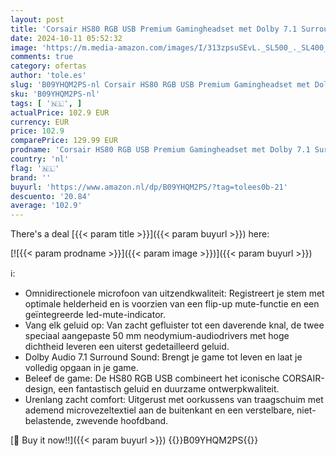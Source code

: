 ```yaml
---
layout: post
title: 'Corsair HS80 RGB USB Premium Gamingheadset met Dolby 7.1 Surround Sound  Microfoon van Uitzendkwaliteit  Oorschelpen van Traagschuim  Hifi-Geluid  Robuuste Constructie  Wit'
date: 2024-10-11 05:52:32
image: 'https://m.media-amazon.com/images/I/313zpsuSEvL._SL500_._SL400_.jpg'
comments: true
category: ofertas
author: 'tole.es'
slug: 'B09YHQM2PS-nl Corsair HS80 RGB USB Premium Gamingheadset met Dolby 7.1...'
sku: 'B09YHQM2PS-nl'
tags: [ '🇳🇱', ]
actualPrice: 102.9 EUR
currency: EUR
price: 102.9
comparePrice: 129.99 EUR
prodname: 'Corsair HS80 RGB USB Premium Gamingheadset met Dolby 7.1 Surround Sound  Microfoon van Uitzendkwaliteit  Oorschelpen van Traagschuim  Hifi-Geluid  Robuuste Constructie  Wit'
country: 'nl'
flag: '🇳🇱'
brand: ''
buyurl: 'https://www.amazon.nl/dp/B09YHQM2PS/?tag=tolees0b-21'
descuento: '20.84'
average: '102.9'
---
```


There's a deal [{{< param title >}}]({{< param buyurl >}})  here:

[![{{< param prodname >}}]({{< param image >}})]({{< param buyurl >}})

ℹ️:

- Omnidirectionele microfoon van uitzendkwaliteit: Registreert je stem met optimale helderheid en is voorzien van een flip-up mute-functie en een geïntegreerde led-mute-indicator.
- Vang elk geluid op: Van zacht gefluister tot een daverende knal, de twee speciaal aangepaste 50 mm neodymium-audiodrivers met hoge dichtheid leveren een uiterst gedetailleerd geluid.
- Dolby Audio 7.1 Surround Sound: Brengt je game tot leven en laat je volledig opgaan in je game.
- Beleef de game: De HS80 RGB USB combineert het iconische CORSAIR-design, een fantastisch geluid en duurzame ontwerpkwaliteit.
- Urenlang zacht comfort: Uitgerust met oorkussens van traagschuim met ademend microvezeltextiel aan de buitenkant en een verstelbare, niet-belastende, zwevende hoofdband.

[🛒 Buy it now!!]({{< param buyurl >}})
{{<world>}}B09YHQM2PS{{</world>}}
